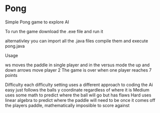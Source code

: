 # Pong
Simple Pong game to explore AI

To run the game download the .exe file and run it 

alternativley you can import all the .java files compile them and execute pong.java 

Usage

ws moves the paddle in single player and in the versus mode the up and down arrows move player 2
The game is over when one player reaches 7 points

Difficulty
each difficulty setting uses a different approach to coding the Ai
easy just follows the balls y coordinate regardless of where it is
Medium uses some math to predict where the ball will go but has flaws
Hard uses linear algebra to predict where the paddle will need to be once it comes off the players paddle, mathematically imposiible to score against
